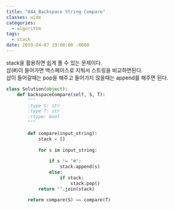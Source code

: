 ```yaml
---
title: "844_Backspace String Compare"
classes: wide
categories:
  - algorithm
tags:
  - stack
date: 2019-04-07 19:00:00 -0600
---
```


stack을 활용하면 쉽게 풀 수 있는 문제이다.  
샵(#)이 들어가면 백스페이스로 지워서 스트링을 비교하면된다.  
샵이 들어갈때는 pop을 해주고 들어가지 않을때는 append를 해주면 된다.  

```python
class Solution(object):
    def backspaceCompare(self, S, T):
        """
        :type S: str
        :type T: str
        :rtype: bool
        """
        
        def compare(input_string):
            stack = []
        
            for s in input_string:
            
                if s != "#":
                    stack.append(s)
                else:
                    if stack:
                        stack.pop()
            return "".join(stack)
        
        return compare(S) == compare(T)
```
